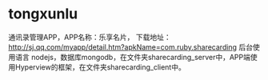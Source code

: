 # tongxunlu
通讯录管理APP，APP名称：乐享名片，
下载地址：http://sj.qq.com/myapp/detail.htm?apkName=com.ruby.sharecarding
后台使用语言 nodejs，数据库mongodb，在文件夹sharecarding_server中，APP端使用Hyperview的框架，在文件夹sharecarding_client中。
